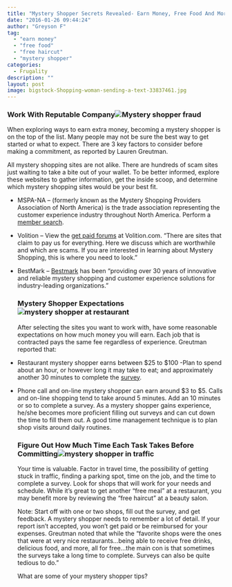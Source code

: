 ```yaml
---
title: "Mystery Shopper Secrets Revealed- Earn Money, Free Food And More"
date: "2016-01-26 09:44:24"
author: "Greyson F"
tag:
  - "earn money"
  - "free food"
  - "free haircut"
  - "mystery shopper"
categories:
  - Frugality
description: ""
layout: post
image: bigstock-Shopping-woman-sending-a-text-33837461.jpg
---
```


### Work With Reputable Company![Mystery shopper fraud](/posts/bigstock-Swearing-an-oath-with-fingers-39094954.jpg)

When exploring ways to earn extra money, becoming a mystery shopper is on the top of the list. Many people may not be sure the best way to get started or what to expect. There are 3 key factors to consider before making a commitment, as reported by Lauren Greutman.

All mystery shopping sites are not alike. There are hundreds of scam sites just waiting to take a bite out of your wallet. To be better informed, explore these websites to gather information, get the inside scoop, and determine which mystery shopping sites would be your best fit.

- MSPA-NA – (formerly known as the Mystery Shopping Providers Association of North America) is the trade association representing the customer experience industry throughout North America. Perform a[ member search](https://www.mspa-na.org/search).
- Volition – View the [get paid forums](https://www.volition.com/getpaid.html) at Volition.com. “There are sites that claim to pay us for everything. Here we discuss which are worthwhile and which are scams. If you are interested in learning about Mystery Shopping, this is where you need to look.”
- BestMark – [Bestmark](https://www.bestmark.com/) has been “providing over 30 years of innovative and reliable mystery shopping and customer experience solutions for industry-leading organizations.”

  ### Mystery Shopper Expectations![mystery shopper at restaurant](/posts/bigstock-woman-at-restaurant-chef-pour-15609941.jpg)

  After selecting the sites you want to work with, have some reasonable expectations on how much money you will earn. Each job that is contracted pays the same fee regardless of experience. Greutman reported that:

- Restaurant mystery shopper earns between $25 to $100 -Plan to spend about an hour, or however long it may take to eat; and approximately another 30 minutes to complete the [survey](/the-6-best-on-line-survey-sites-that-pay-money/3).
- Phone call and on-line mystery shopper can earn around $3 to $5. Calls and on-line shopping tend to take around 5 minutes. Add an 10 minutes or so to complete a survey. As a mystery shopper gains experience, he/she becomes more proficient filling out surveys and can cut down the time to fill them out. A good time management technique is to plan shop visits around daily routines.

  ### Figure Out How Much Time Each Task Takes Before Committing![mystery shopper in traffic](/posts/bigstock-urban-traffic-jam-in-a-city-st-94396547-1024x684.jpg)

  Your time is valuable. Factor in travel time, the possibility of getting stuck in traffic, finding a parking spot, time on the job, and the time to complete a survey. Look for shops that will work for your needs and schedule. While it’s great to get another “free meal” at a restaurant, you may benefit more by reviewing the “free haircut” at a beauty salon.

  Note: Start off with one or two shops, fill out the survey, and get feedback. A mystery shopper needs to remember a lot of detail. If your report isn’t accepted, you won’t get paid or be reimbursed for your expenses. Greutman noted that while the “favorite shops were the ones that were at very nice restaurants…being able to receive free drinks, delicious food, and more, all for free…the main con is that sometimes the surveys take a long time to complete. Surveys can also be quite tedious to do.”

  What are some of your mystery shopper tips?
